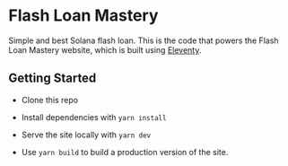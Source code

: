 # Flash Loan Mastery

Simple and best Solana flash loan.  This is the code that powers the Flash Loan Mastery website, which is built using [Eleventy](https://www.11ty.dev/).

## Getting Started

- Clone this repo

- Install dependencies with `yarn install`

- Serve the site locally with `yarn dev`

- Use `yarn build` to build a production version of the site.


